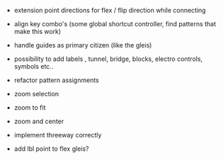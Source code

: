 - extension point directions for flex / flip direction while connecting
- align key combo's (some global shortcut controller, find patterns that make this work)
- handle guides as primary citizen (like the gleis)

- possibility to add labels , tunnel, bridge, blocks, electro controls, symbols etc..
- refactor pattern assignments

- zoom selection
- zoom to fit
- zoom and center

- implement threeway correctly

- add lbl point to flex gleis?
